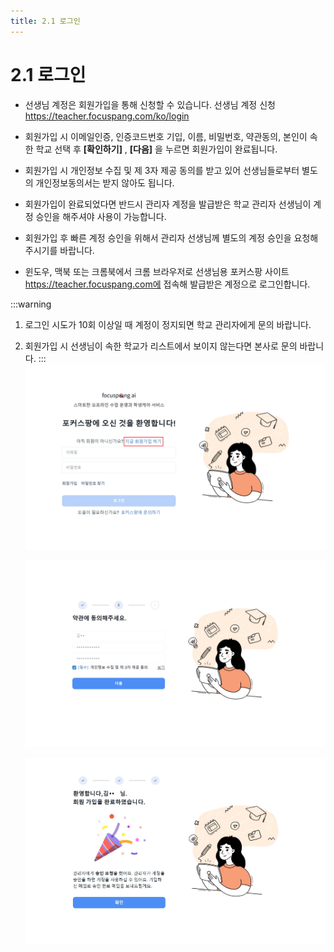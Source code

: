 ```yaml
---
title: 2.1 로그인
---
```


# 2.1 로그인

- 선생님 계정은 회원가입을 통해 신청할 수 있습니다.
  선생님 계정 신청 https://teacher.focuspang.com/ko/login

- 회원가입 시 이메일인증, 인증코드번호 기입, 이름, 비밀번호, 약관동의, 본인이 속한 학교 선택 후 **[확인하기]** , **[다음]** 을 누르면 회원가입이 완료됩니다.

- 회원가입 시 개인정보 수집 및 제 3자 제공 동의를 받고 있어 선생님들로부터 별도의 개인정보동의서는 받지 않아도 됩니다.

- 회원가입이 완료되었다면 반드시 관리자 계정을 발급받은 학교 관리자 선생님이 계정 승인을 해주셔야 사용이 가능합니다.

- 회원가입 후 빠른 계정 승인을 위해서 관리자 선생님께 별도의 계정 승인을 요청해 주시기를 바랍니다.

- 윈도우, 맥북 또는 크롬북에서 크롬 브라우저로 선생님용 포커스팡 사이트 https://teacher.focuspang.com에 접속해 발급받은 계정으로 로그인합니다.

:::warning

1. 로그인 시도가 10회 이상일 때 계정이 정지되면 학교 관리자에게 문의 바랍니다.

2. 회원가입 시 선생님이 속한 학교가 리스트에서 보이지 않는다면 본사로 문의 바랍니다.
   :::
   ![](/img/teacher_2-1_01.jpg)

   ![](/img/teacher_2-1_02.jpg)

   ![](/img/teacher_2-1_03.jpg)
